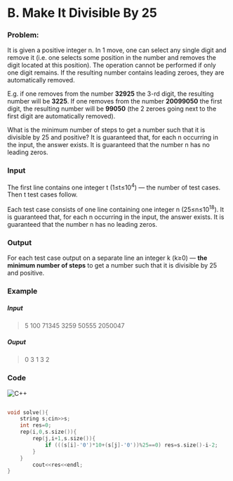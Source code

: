 # B. Make It Divisible By 25


### Problem:

It is given a positive integer n. In 1 move, one can select any single digit and remove it (i.e. one selects some position in the number and removes the digit located at this position). The operation cannot be performed if only one digit remains. If the resulting number contains leading zeroes, they are automatically removed.

E.g. if one removes from the number **32925** the 3-rd digit, the resulting number will be **3225**. If one removes from the number **20099050** the first digit, the resulting number will be **99050** (the 2 zeroes going next to the first digit are automatically removed).

What is the minimum number of steps to get a number such that it is divisible by 25 and positive? It is guaranteed that, for each n occurring in the input, the answer exists. It is guaranteed that the number n has no leading zeros.

### Input

The first line contains one integer t (1≤t≤10<sup>4</sup>) — the number of test cases. Then t test cases follow.

Each test case consists of one line containing one integer n (25≤n≤10<sup>18</sup>). It is guaranteed that, for each n occurring in the input, the answer exists. It is guaranteed that the number n has no leading zeros.

### Output

For each test case output on a separate line an integer k (k≥0) — **the minimum number of steps** to get a number such that it is divisible by 25 and positive.

### Example

##### Input

>    5
>    100
>    71345
>    3259
>    50555
>    2050047





##### Ouput

>    0
>    3
>    1
>    3
>    2




### Code

![C++](https://img.shields.io/badge/c++-%2300599C.svg?style=for-the-badge&logo=c%2B%2B&logoColor=white)
```cpp

void solve(){
    string s;cin>>s;
    int res=0;
    rep(i,0,s.size()){
        rep(j,i+1,s.size()){
            if (((s[i]-'0')*10+(s[j]-'0'))%25==0) res=s.size()-i-2;
        }
    }
        cout<<res<<endl;
}

``` 